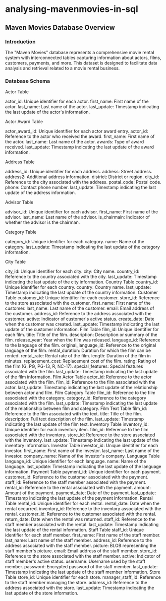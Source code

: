 # analysing-mavenmovies-in-sql
## Maven Movies Database Overview
### Introduction
The "Maven Movies" database represents a comprehensive movie rental system with interconnected tables capturing information about actors, films, customers, payments, and more. This dataset is designed to facilitate data analysis and retrieval related to a movie rental business.
### Database Schema
Actor Table

actor_id: Unique identifier for each actor.
first_name: First name of the actor.
last_name: Last name of the actor.
last_update: Timestamp indicating the last update of the actor's information.

Actor Award Table

actor_award_id: Unique identifier for each actor award entry.
actor_id: Reference to the actor who received the award.
first_name: First name of the actor.
last_name: Last name of the actor.
awards: Type of award received.
last_update: Timestamp indicating the last update of the award information.

Address Table

address_id: Unique identifier for each address.
address: Street address.
address2: Additional address information.
district: District or region.
city_id: Reference to the city associated with the address.
postal_code: Postal code.
phone: Contact phone number.
last_update: Timestamp indicating the last update of the address information.

Advisor Table

advisor_id: Unique identifier for each advisor.
first_name: First name of the advisor.
last_name: Last name of the advisor.
is_chairmain: Indicator of whether the advisor is the chairman.

Category Table

category_id: Unique identifier for each category.
name: Name of the category.
last_update: Timestamp indicating the last update of the category information.

City Table

city_id: Unique identifier for each city.
city: City name.
country_id: Reference to the country associated with the city.
last_update: Timestamp indicating the last update of the city information.
Country Table
country_id: Unique identifier for each country.
country: Country name.
last_update: Timestamp indicating the last update of the country information.
Customer Table
customer_id: Unique identifier for each customer.
store_id: Reference to the store associated with the customer.
first_name: First name of the customer.
last_name: Last name of the customer.
email: Email address of the customer.
address_id: Reference to the address associated with the customer.
active: Indicator of customer's active status.
create_date: Date when the customer was created.
last_update: Timestamp indicating the last update of the customer information.
Film Table
film_id: Unique identifier for each film.
title: Title of the film.
description: Description or summary of the film.
release_year: Year when the film was released.
language_id: Reference to the language of the film.
original_language_id: Reference to the original language of the film.
rental_duration: Duration for which the film can be rented.
rental_rate: Rental rate of the film.
length: Duration of the film in minutes.
replacement_cost: Replacement cost of the film.
rating: Rating of the film (G, PG, PG-13, R, NC-17).
special_features: Special features associated with the film.
last_update: Timestamp indicating the last update of the film information.
Film Actor Table
actor_id: Reference to the actor associated with the film.
film_id: Reference to the film associated with the actor.
last_update: Timestamp indicating the last update of the relationship between actor and film.
Film Category Table
film_id: Reference to the film associated with the category.
category_id: Reference to the category associated with the film.
last_update: Timestamp indicating the last update of the relationship between film and category.
Film Text Table
film_id: Reference to the film associated with the text.
title: Title of the film.
description: Full text description of the film.
last_update: Timestamp indicating the last update of the film text.
Inventory Table
inventory_id: Unique identifier for each inventory item.
film_id: Reference to the film associated with the inventory.
store_id: Reference to the store associated with the inventory.
last_update: Timestamp indicating the last update of the inventory information.
Investor Table
investor_id: Unique identifier for each investor.
first_name: First name of the investor.
last_name: Last name of the investor.
company_name: Name of the investor's company.
Language Table
language_id: Unique identifier for each language.
name: Name of the language.
last_update: Timestamp indicating the last update of the language information.
Payment Table
payment_id: Unique identifier for each payment.
customer_id: Reference to the customer associated with the payment.
staff_id: Reference to the staff member associated with the payment.
rental_id: Reference to the rental associated with the payment.
amount: Amount of the payment.
payment_date: Date of the payment.
last_update: Timestamp indicating the last update of the payment information.
Rental Table
rental_id: Unique identifier for each rental.
rental_date: Date when the rental occurred.
inventory_id: Reference to the inventory associated with the rental.
customer_id: Reference to the customer associated with the rental.
return_date: Date when the rental was returned.
staff_id: Reference to the staff member associated with the rental.
last_update: Timestamp indicating the last update of the rental information.
Staff Table
staff_id: Unique identifier for each staff member.
first_name: First name of the staff member.
last_name: Last name of the staff member.
address_id: Reference to the address associated with the staff member.
picture: BLOB representing the staff member's picture.
email: Email address of the staff member.
store_id: Reference to the store associated with the staff member.
active: Indicator of staff member's active status.
username: Username used by the staff member.
password: Encrypted password of the staff member.
last_update: Timestamp indicating the last update of the staff member information.
Store Table
store_id: Unique identifier for each store.
manager_staff_id: Reference to the staff member managing the store.
address_id: Reference to the address associated with the store.
last_update: Timestamp indicating the last update of the store information.
